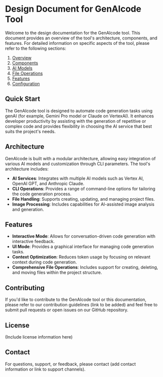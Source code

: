 # Design Document for GenAIcode Tool

Welcome to the design documentation for the GenAIcode tool. This document provides an overview of the tool's architecture, components, and features. For detailed information on specific aspects of the tool, please refer to the following sections:

1. [Overview](./overview.md)
2. [Components](./components.md)
3. [AI Models](./ai_models.md)
4. [File Operations](./file_operations.md)
5. [Features](./features.md)
6. [Configuration](./configuration.md)

## Quick Start

The GenAIcode tool is designed to automate code generation tasks using genAI (for example, Gemini Pro model or Claude on VertexAI). It enhances developer productivity by assisting with the generation of repetitive or complex code and provides flexibility in choosing the AI service that best suits the project's needs.

## Architecture

GenAIcode is built with a modular architecture, allowing easy integration of various AI models and customization through CLI parameters. The tool's architecture includes:

- **AI Services**: Integrates with multiple AI models such as Vertex AI, OpenAI GPT, and Anthropic Claude.
- **CLI Operations**: Provides a range of command-line options for tailoring the code generation process.
- **File Handling**: Supports creating, updating, and managing project files.
- **Image Processing**: Includes capabilities for AI-assisted image analysis and generation.

## Features

- **Interactive Mode**: Allows for conversation-driven code generation with interactive feedback.
- **UI Mode**: Provides a graphical interface for managing code generation tasks.
- **Context Optimization**: Reduces token usage by focusing on relevant context during code generation.
- **Comprehensive File Operations**: Includes support for creating, deleting, and moving files within the project structure.

## Contributing

If you'd like to contribute to the GenAIcode tool or this documentation, please refer to our contribution guidelines (link to be added) and feel free to submit pull requests or open issues on our GitHub repository.

## License

(Include license information here)

## Contact

For questions, support, or feedback, please contact (add contact information or link to support channels).
